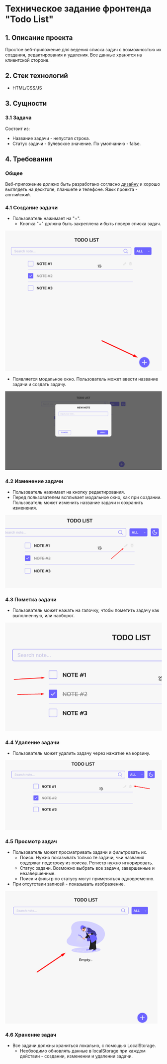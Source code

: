 # Техническое задание фронтенда "Todo List"
## 1. Описание проекта
Простое веб-приложение для ведения списка задач с возможностью их создания, редактирования и удаления. Все данные хранятся на клиентской стороне.
## 2. Стек технологий
- HTML/CSS/JS
## 3. Сущности
### 3.1 Задача
Состоит из:
* Название задачи - непустая строка.
* Статус задачи - булевское значение. По умолчанию - false.
## 4. Требования
### Общее
Веб-приложение должно быть разработано согласно [дизайну](https://www.figma.com/design/V1PVVoW62zy5MNwTxWCE3i/%D0%92%D0%B5%D0%B1-%D0%BF%D1%80%D0%B8%D0%BB%D0%BE%D0%B6%D0%B5%D0%BD%D0%B8%D0%B5-%22Todo-App%22?node-id=0-1&t=uckpD1TdgRBdIxAo-1) и хорошо выглядеть на десктопе, планшете и телефоне.
Язык проекта - английский.
### 4.1 Создание задачи
* Пользователь нажимает на "+".
	* Кнопка "+" должна быть закреплена и быть поверх списка задач.

![image](assets/20240830230342.png)
* Появляется модальное окно. Пользователь может ввести название задачи и создать задачу.

![image](assets/20240830224827.png)
### 4.2 Изменение задачи
* Пользователь нажимает на кнопку редактирования.
* Перед пользователем всплывает модальное окно, как при создании. Пользователь может изменить название задачи и сохранить изменения.

![image](assets/20240830225632.png)
### 4.3 Пометка задачи
* Пользователь может нажать на галочку, чтобы пометить задачу как выполненную, или наоборот.

![image](assets/20240830225724.png)
### 4.4 Удаление задачи
* Пользователь может удалить задачу через нажатие на корзину.

![image](assets/20240830225847.png)
### 4.5 Просмотр задач
* Пользователь может просматривать задачи и фильтровать их.
	* Поиск. Нужно показывать только те задачи, чьи названия содержат подстроку из поиска. Регистр нужно игнорировать.
	* Статус задачи. Возможно выбрать все задачи, завершенные и незавершенные.
	* Поиск и фильтр по статусу могут применяться одновременно.
* При отсутствии записей - показывать изображение.

![image](assets/20240830230712.png)
### 4.6 Хранение задач
* Все задачи должны храниться локально, с помощью LocalStorage.
	* Необходимо обновлять данные в localStorage при каждом действии - создании, изменении и удалении задачи.
